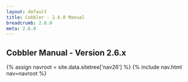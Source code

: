 ```yaml
---
layout: default
title: Cobbler - 2.6.0 Manual
breadcrumb: 2.6.0
meta: 2.6.0
---
```

## Cobbler Manual - Version 2.6.x

{% assign navroot = site.data.sitetree['nav26'] %}
{% include nav.html nav=navroot %}
